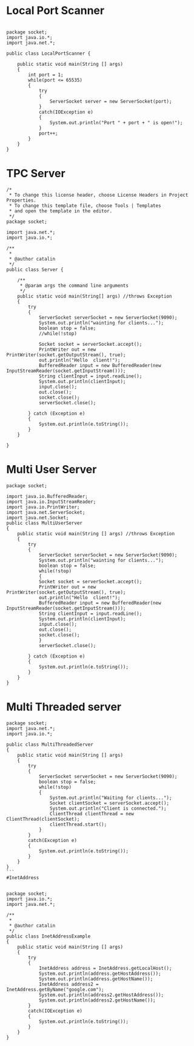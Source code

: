 # Local Port Scanner
```

package socket;
import java.io.*;
import java.net.*;

public class LocalPortScanner {
    
    public static void main(String [] args)
    {
        int port = 1;
        while(port <= 65535)
        {
            try
            {
                ServerSocket server = new ServerSocket(port);
            }
            catch(IOException e)
            {
                System.out.println("Port " + port + " is open!");
            }
            port++;
        }
    }
}

```

# TPC Server

```
/*
 * To change this license header, choose License Headers in Project Properties.
 * To change this template file, choose Tools | Templates
 * and open the template in the editor.
 */
package socket;

import java.net.*;
import java.io.*;

/**
 *
 * @author catalin
 */
public class Server {

    /**
     * @param args the command line arguments
     */
    public static void main(String[] args) //throws Exception
    {   
        try
        {
            ServerSocket serverSocket = new ServerSocket(9090);
            System.out.println("wainting for clients...");
            boolean stop = false;
            //while(!stop)
            
            Socket socket = serverSocket.accept();
            PrintWriter out = new PrintWriter(socket.getOutputStream(), true);
            out.println("Hello  client!");
            BufferedReader input = new BufferedReader(new InputStreamReader(socket.getInputStream()));
            String clientInput = input.readLine();
            System.out.println(clientInput);
            input.close();
            out.close();
            socket.close();
            serverSocket.close();
            
        } catch (Exception e)
        {
            System.out.println(e.toString());
        }
    }
    
}
```
# Multi User Server
```
package socket;

import java.io.BufferedReader;
import java.io.InputStreamReader;
import java.io.PrintWriter;
import java.net.ServerSocket;
import java.net.Socket;
public class MultiUserServer 
{
    public static void main(String [] args) //throws Exception
    {
        try
        {
            ServerSocket serverSocket = new ServerSocket(9090);
            System.out.println("wainting for clients...");
            boolean stop = false;
            while(!stop)
            {
            Socket socket = serverSocket.accept();
            PrintWriter out = new PrintWriter(socket.getOutputStream(), true);
            out.println("Hello  client!");
            BufferedReader input = new BufferedReader(new  InputStreamReader(socket.getInputStream()));
            String clientInput = input.readLine();
            System.out.println(clientInput);
            input.close();
            out.close();
            socket.close();
            } 
            serverSocket.close();
            
        } catch (Exception e)
        {
            System.out.println(e.toString());
        }
    }   
}
```
# Multi Threaded server

````
package socket;
import java.net.*;
import java.io.*;

public class MultiThreadedServer 
{
    public static void main(String [] args)
    {
        try
        {
            ServerSocket serverSocket = new ServerSocket(9090);
            boolean stop = false;
            while(!stop)
            {
                System.out.println("Waiting for clients...");
                Socket clientSocket = serverSocket.accept();
                System.out.println("Client is connected.");
                ClientThread clientThread = new ClientThread(clientSocket);
                clientThread.start();
            }
        }
        catch(Exception e)
        {
            System.out.println(e.toString());
        }
    }
}
```
#InetAddress


package socket;
import java.io.*;
import java.net.*;

/**
 *
 * @author catalin
 */
public class InetAddressExample 
{
    public static void main(String [] args)
    {
        try
        {
            InetAddress address = InetAddress.getLocalHost();
            System.out.println(address.getHostAddress());
            System.out.println(address.getHostName());
            InetAddress address2 = InetAddress.getByName("google.com");
            System.out.println(address2.getHostAddress());
            System.out.println(address2.getHostName());
        }
        catch(IOException e)
        {
            System.out.println(e.toString());
        }
    }
}
